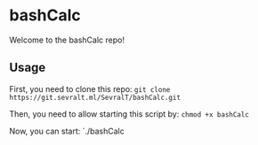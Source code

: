# bashCalc
Welcome to the bashCalc repo!

## Usage
First, you need to clone this repo:
`git clone https://git.sevralt.ml/SevralT/bashCalc.git`

Then, you need to allow starting this script by:
`chmod +x bashCalc`

Now, you can start:
`./bashCalc